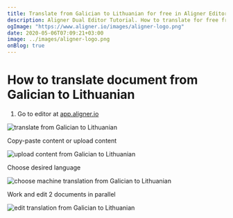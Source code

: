 ```yaml
---
title: Translate from Galician to Lithuanian for free in Aligner Editor
description: Aligner Dual Editor Tutorial. How to translate for free from Galician to Lithuanian. Aligner is multilingual document management platform. 
ogImage: "https://www.aligner.io/images/aligner-logo.png"
date: 2020-05-06T07:09:21+03:00
image: ../images/aligner-logo.png
onBlog: true
---
```


# How to translate document from Galician to Lithuanian

1. Go to editor at [app.aligner.io](https://app.aligner.io "Aligner App web page")

![translate from Galician to Lithuanian](../aligner-blank-editor.png "translate from Galician to Lithuanian")

Copy-paste content or upload content

![upload content from Galician to Lithuanian](../aligner-uploaded-document.png "upload content from Galician to Lithuanian")

Choose desired language

![choose machine translation from Galician to Lithuanian](../aligner-language-dropdown.png "choose machine translation from Galician to Lithuanian")

Work and edit 2 documents in parallel

![edit translation from Galician to Lithuanian](../aligner-double-sitded-editor.png "edit translation from Galician to Lithuanian")

